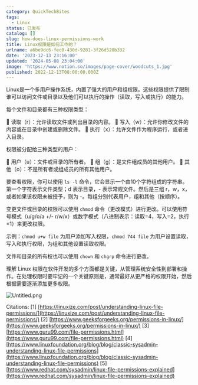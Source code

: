 ```yaml
---
category: QuickTechBites
tags:
  - Linux
status: 已发布
catalog: []
slug: how-does-linux-permissions-work
title: Linux权限是如何工作的？
urlname: a6be9dc6-fec0-430d-9281-3f26d520b332
date: '2023-12-13 23:16:00'
updated: '2024-05-08 23:04:00'
image: 'https://www.notion.so/images/page-cover/woodcuts_1.jpg'
published: 2022-12-13T08:00:00.000Z
---
```


Linux是一个多用户操作系统，内置了强大的用户和组权限。这些权限提供了限制谁可以访问文件或目录以及他们可以执行的操作（读取，写入或执行）的能力。


每个文件和目录都有三种权限类型：


🔸 读取（r）：允许读取文件或列出目录的内容。
🔸 写入（w）：允许你修改文件的内容或在目录中创建或删除文件。
🔸 执行（x）：允许文件作为程序运行，或者进入目录。


权限被分配给三种类型的用户：


🔸 用户（u）：文件或目录的所有者。
🔸 组（g）：是文件组成员的其他用户。
🔸 其他（o）：不是所有者或组成员的所有其他用户。


要查看权限，你可以使用 `ls -l` 命令，它会显示一个由10个字符组成的字符串。第一个字符表示文件类型；d 表示目录，- 表示常规文件。然后是三组 r，w，x，或者如果该权限未被授予，则为 -。每组分别代表用户，组和其他（按顺序）。


变更文件或目录的权限可以使用 `chmod` 命令（更改模式）进行更改。可以使用符号模式（u/g/o/a +/- r/w/x）或数字模式（八进制表示：读取=4，写入=2，执行=1）来更改权限。


示例：`chmod u+w file` 为用户添加写入权限，`chmod 744 file` 为用户设置读取，写入和执行权限，为组和其他设置读取权限。


文件和目录的所有权也可以使用 `chown` 和 `chgrp` 命令进行更改。


理解 Linux 权限在软件开发的多个方面都是关键，从管理系统安全性到部署和操作。在处理权限时要牢记的一个关键原则是，通常最好从更严格的权限开始，然后根据需要逐渐添加更多权限。


![Untitled.png](https://prod-files-secure.s3.us-west-2.amazonaws.com/5d24fe63-e567-4804-86f9-9fdc62e13082/332b89ee-9c33-4950-8a69-32c3d1ff2c69/Untitled.png?X-Amz-Algorithm=AWS4-HMAC-SHA256&X-Amz-Content-Sha256=UNSIGNED-PAYLOAD&X-Amz-Credential=ASIAZI2LB466SHU5V3IR%2F20250303%2Fus-west-2%2Fs3%2Faws4_request&X-Amz-Date=20250303T053850Z&X-Amz-Expires=3600&X-Amz-Security-Token=IQoJb3JpZ2luX2VjEJX%2F%2F%2F%2F%2F%2F%2F%2F%2F%2FwEaCXVzLXdlc3QtMiJHMEUCIQD38OxbDpfupcff3C2c9TEQNIObvPNYF8u6LWBCLE%2B6vwIgYCL%2FnutHV52%2BF8CP5YuHkETliRc5HQAUAK4d1fckyuIqiAQIzv%2F%2F%2F%2F%2F%2F%2F%2F%2F%2FARAAGgw2Mzc0MjMxODM4MDUiDIXIZUVK6dnhPwrQBircAwW%2ByNouw5DHNhkbZEnlxN23ydFPMdWpWhED%2B8wcMe97OgkT5z8moFjCTB7Y0Gg5UzgMN9awbVWvfytcbzYG7HH1MZH8ZkYI2mOorWKpZgdPtsW19wzuGYXLAn2gFeCeBzzxCzEJcy6vlv4Tst%2FkvYmYn4bf60OPAU0vvcQmx%2F6kW1Y1IL%2FV3RbI7vGJ0OOCrzjhvPgy7AlHy8uvPSpAkueQ47O%2Fo%2Bd0icamnCtA2OwwUCbiaKSYcve2n3OAB8gCD%2FnQy5a%2FjwmkdLQNU0TZ7Qxl5m%2FZBPnbtfNfqF1%2ByF%2BM3Ap1kkslBcBfRQNOz6MCct7V9AuZ%2BP86UkJg%2FocSMiUuaJx%2B7RvN%2BQBR3UhiK%2BRnmOvdRl12oyZ%2BJa49gDKeWYaWRFp2yORPdLwDvzuy6Av2OHysd%2BR%2F2S9zAfJdlzSTSTS8SCsOyy5TFZ9CZJ8iCFeiOSEcAtGgN8XWIqu%2FyjVxQYxJQwKBFbB6DwTx%2FqUgvN4WfdA%2F3jzzzTTAA63jx0D5xflG1CcokIAsGUjrZJ9IIaKdhrqns26bzLSdcdzkVRGAGEibDxYcMUAvy3UKwRJAD9JieznUqwb0%2BeqxDqyIWVdMimjEvHq%2FdkIaHWt3g%2F8XfT77PDzKgYCxMMD2lL4GOqUB5q4%2Bs0TvKJzrcrx7%2B%2BG78REFdZVXpJOJBkWKUnCvcbP5RtL1l4d2L%2BdzYvos%2Fbf5SNboJs1FVqNl%2FYfhhAJWoSoY33ff8Tc0DfAwtxoVqi7%2FrElB4%2BH%2FvAPI47CdliCqMF3Ip%2BYSUBioothgZpaZLxGFAvpLoe2foJn0N1HmfSVZRot5%2FU6TbspWRZHpxDE8Z7uM8c1vLfque0GsLaliS8Mc%2FQEd&X-Amz-Signature=ab7a51559a943690b02111485cca3cae60567c1517d9d0a22cdd1353e62354f0&X-Amz-SignedHeaders=host&x-id=GetObject)


Citations:
[1] [https://linuxize.com/post/understanding-linux-file-permissions/](https://linuxize.com/post/understanding-linux-file-permissions/)
[2] [https://www.geeksforgeeks.org/permissions-in-linux/](https://www.geeksforgeeks.org/permissions-in-linux/)
[3] [https://www.guru99.com/file-permissions.html](https://www.guru99.com/file-permissions.html)
[4] [https://www.linuxfoundation.org/blog/blog/classic-sysadmin-understanding-linux-file-permissions](https://www.linuxfoundation.org/blog/blog/classic-sysadmin-understanding-linux-file-permissions)
[5] [https://www.redhat.com/sysadmin/linux-file-permissions-explained](https://www.redhat.com/sysadmin/linux-file-permissions-explained)

